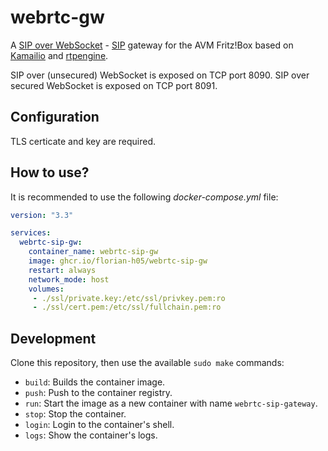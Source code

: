 # webrtc-gw

A [SIP over WebSocket](https://datatracker.ietf.org/doc/html/rfc7118) - [SIP](https://datatracker.ietf.org/doc/html/rfc3261) gateway for the AVM Fritz!Box based on [Kamailio](https://www.kamailio.org/w/) and [rtpengine](https://github.com/sipwise/rtpengine).

SIP over (unsecured) WebSocket is exposed on TCP port 8090.
SIP over secured WebSocket is exposed on TCP port 8091.

## Configuration

TLS certicate and key are required.

## How to use?

It is recommended to use the following *docker-compose.yml* file:

```yaml
version: "3.3"

services:
  webrtc-sip-gw:
    container_name: webrtc-sip-gw
    image: ghcr.io/florian-h05/webrtc-sip-gw
    restart: always
    network_mode: host
    volumes:
     - ./ssl/private.key:/etc/ssl/privkey.pem:ro
     - ./ssl/cert.pem:/etc/ssl/fullchain.pem:ro
```

## Development

Clone this repository, then use the available `sudo make` commands:
- `build`: Builds the container image.
- `push`: Push to the container registry.
- `run`: Start the image as a new container with name `webrtc-sip-gateway`.
- `stop`: Stop the container.
- `login`: Login to the container's shell.
- `logs`: Show the container's logs.
